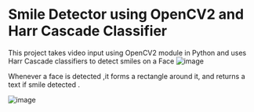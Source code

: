 
# Smile Detector using OpenCV2 and Harr Cascade Classifier

This project takes video input using OpenCV2 module in Python and uses Harr Cascade classifiers to detect smiles on a Face
![image](https://github.com/user-attachments/assets/d6db4c32-44f3-4dfd-ba5e-458db44fd0ed)

Whenever a face is detected ,it forms a rectangle around it, and returns a text if smile detected .

![image](https://github.com/user-attachments/assets/2261fdb9-dbb9-4bc3-b06c-6125aaa5a496)

